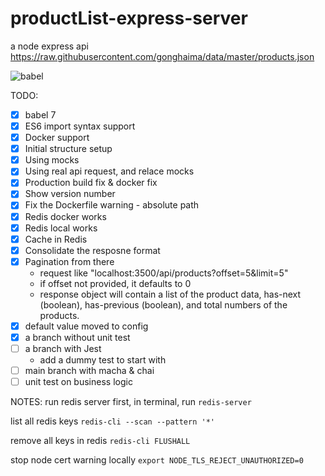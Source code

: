 # productList-express-server

a node express api
<https://raw.githubusercontent.com/gonghaima/data/master/products.json>

![babel](https://cdn-images-1.medium.com/max/600/1*tcJeNVYJST_f-8YEIh_rFA.jpeg)

TODO:

- [x] babel 7
- [x] ES6 import syntax support
- [x] Docker support
- [x] Initial structure setup
- [x] Using mocks
- [x] Using real api request, and relace mocks
- [x] Production build fix & docker fix
- [x] Show version number
- [x] Fix the Dockerfile warning - absolute path
- [x] Redis docker works
- [x] Redis local works
- [x] Cache in Redis
- [x] Consolidate the resposne format
- [x] Pagination from there
  - request like "localhost:3500/api/products?offset=5&limit=5"
  - if offset not provided, it defaults to 0
  - response object will contain a list of the product data, has-next (boolean), has-previous (boolean), and total numbers of the products.
- [x] default value moved to config
- [x] a branch without unit test
- [ ] a branch with Jest
  - add a dummy test to start with
- [ ] main branch with macha & chai
- [ ] unit test on business logic

NOTES:
run redis server first, in terminal, run
`redis-server`

list all redis keys
`redis-cli --scan --pattern '*'`

remove all keys in redis
`redis-cli FLUSHALL`

stop node cert warning locally
`export NODE_TLS_REJECT_UNAUTHORIZED=0`
